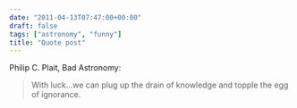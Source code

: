 ```yaml
---
date: "2011-04-13T07:47:00+00:00"
draft: false
tags: ["astronomy", "funny"]
title: "Quote post"
---
```

Philip C. Plait, Bad Astronomy:

>With luck...we can plug up the drain of knowledge and topple the egg of ignorance.
